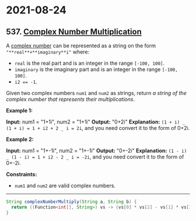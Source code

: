 # 2021-08-24

## 537. [Complex Number Multiplication](https://leetcode.com/problems/complex-number-multiplication/)

A [complex number](https://en.wikipedia.org/wiki/Complex_number) can be represented as a string on the form `"**real**+**imaginary**i"` where:

- `real` is the real part and is an integer in the range `[-100, 100]`.
- `imaginary` is the imaginary part and is an integer in the range `[-100, 100]`.
- `i2 == -1`.

Given two complex numbers `num1` and `num2` as strings, return _a string of the complex number that represents their multiplications_.

**Example 1:**

**Input:** num1 = "1+1i", num2 = "1+1i"
**Output:** "0+2i"
**Explanation:** `(1 + i) _ (1 + i) = 1 + i2 + 2 _ i = 2i`, and you need convert it to the form of 0+2i.

**Example 2:**

**Input:** num1 = "1+-1i", num2 = "1+-1i"
**Output:** "0+-2i"
**Explanation:** `(1 - i) _ (1 - i) = 1 + i2 - 2 _ i = -2i`, and you need convert it to the form of 0+-2i.

**Constraints:**

- `num1` and `num2` are valid complex numbers.

---

```java
String complexNumberMultiply(String a, String b) {
  return ((Function<int[], String>) vs -> (vs[0] * vs[2] - vs[1] * vs[3]) + "+" + (vs[1] * vs[2] + vs[0] * vs[3]) + "i").apply(Arrays.stream((a + b).split("[+i]")).mapToInt(Integer::parseInt).toArray());
}
```
